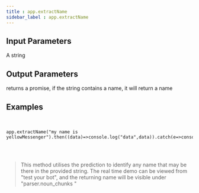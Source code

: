 ```yaml
---
title : app.extractName
sidebar_label : app.extractName
---
```

## Input Parameters
A string

## Output Parameters
returns a promise, if the string contains a name, it will return a name
​
## Examples
​
```
app.extractName("my name is yellowMessenger").then((data)=>console.log("data",data)).catch(e=>console.log(e));


```
​
> This method utilises the prediction to identify any name that may be there in the provided string.
 The real time demo can be viewed from "test your bot", and the returning name will be visible under "parser.noun_chunks "